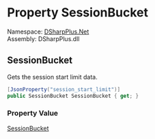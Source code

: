 # Property SessionBucket

Namespace: [DSharpPlus.Net](DSharpPlus.Net.md)  
Assembly: DSharpPlus.dll

## <a id="DSharpPlus_Net_GatewayInfo_SessionBucket"></a>SessionBucket

Gets the session start limit data.

```csharp
[JsonProperty("session_start_limit")]
public SessionBucket SessionBucket { get; }
```

### Property Value

[SessionBucket](DSharpPlus.Net.SessionBucket.md)

